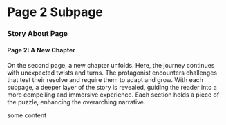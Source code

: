 # Page 2 Subpage

### Story About Page

#### Page 2: A New Chapter

On the second page, a new chapter unfolds. Here, the journey continues with unexpected twists and turns. The protagonist encounters challenges that test their resolve and require them to adapt and grow. With each subpage, a deeper layer of the story is revealed, guiding the reader into a more compelling and immersive experience. Each section holds a piece of the puzzle, enhancing the overarching narrative.



some content
